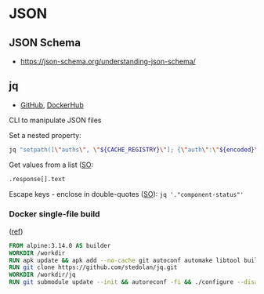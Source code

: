 # JSON

## JSON Schema

* <https://json-schema.org/understanding-json-schema/>

## jq

* [GitHub](https://github.com/stedolan/jq), [DockerHub](https://hub.docker.com/r/stedolan/jq)

CLI to manipulate JSON files

Set a nested property:

```bash
jq "setpath([\"auths\", \"${CACHE_REGISTRY}\"]; {\"auth\":\"${encoded}\"})"
```

Get values from a list ([SO](https://stackoverflow.com/a/45524015/125246):

```bash
.response[].text
```

Escape keys - enclose in double-quotes ([SO](https://stackoverflow.com/a/37344498/125246)): `jq '."component-status"'`

### Docker single-file build

([ref](https://github.com/wesley-dean-flexion/busybox-jq-latest/blob/master/Dockerfile))

```dockerfile
FROM alpine:3.14.0 AS builder
WORKDIR /workdir
RUN apk update && apk add --no-cache git autoconf automake libtool build-base
RUN git clone https://github.com/stedolan/jq.git
WORKDIR /workdir/jq
RUN git submodule update --init && autoreconf -fi && ./configure --disable-docs --disable-maintainer-mode --with-oniguruma && make -j8 LDFLAGS=-all-static && strip jq
```
